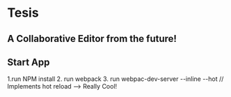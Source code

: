 # Tesis #
## A Collaborative Editor from the future! ##

## Start App ##
 1.run NPM install
 2. run webpack
 3. run webpac-dev-server --inline --hot // Implements hot reload --> Really Cool!
